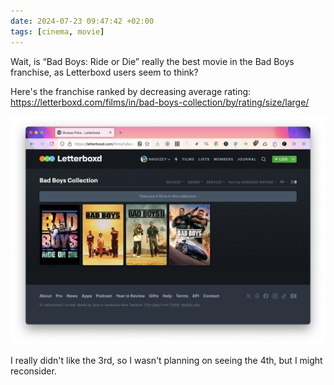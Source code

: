 ```yaml
---
date: 2024-07-23 09:47:42 +02:00
tags: [cinema, movie]
---
```


Wait, is “Bad Boys: Ride or Die” really the best movie in the Bad Boys franchise, as Letterboxd users seem to think?

Here's the franchise ranked by decreasing average rating: https://letterboxd.com/films/in/bad-boys-collection/by/rating/size/large/

![Screenshot of the Bad Boys movie franchise in Letterboxd: 4, 1, 2, 3](bad-boys-movie-franchise-in-letterboxd.jpg)

I really didn't like the 3rd, so I wasn't planning on seeing the 4th, but I might reconsider.